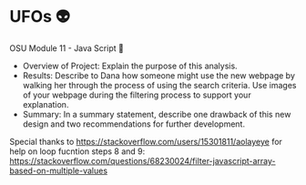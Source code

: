 # UFOs :alien:
OSU Module 11 - Java Script :milky_way:

- Overview of Project: Explain the purpose of this analysis.
- Results: Describe to Dana how someone might use the new webpage by walking her through the process of using the search criteria. Use images of your webpage during the filtering process to support your explanation.
- Summary: In a summary statement, describe one drawback of this new design and two recommendations for further development.

 Special thanks to https://stackoverflow.com/users/15301811/aolayeye for help on loop fucntion steps 8 and 9: https://stackoverflow.com/questions/68230024/filter-javascript-array-based-on-multiple-values
